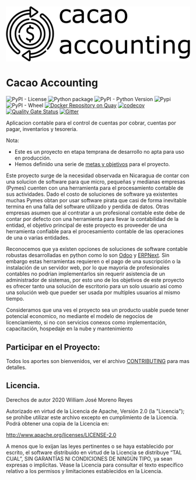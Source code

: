 ![Logo](https://raw.githubusercontent.com/cacao-accounting/cacao-accounting/development/cacao_accounting/static/media/cacao_accounting%20_logo.png)

# Cacao Accounting

![PyPI - License](https://img.shields.io/pypi/l/cacao-accounting?color=green&logo=apache)
![Python package](https://github.com/cacao-accounting/cacao-accounting/workflows/Python%20package/badge.svg?branch=master)
![PyPI - Python Version](https://img.shields.io/pypi/pyversions/cacao-accounting?logo=pypi)
![Pypi](https://img.shields.io/pypi/v/cacao-accounting?color=Blue&label=Version&logo=pypi)
![PyPI - Wheel](https://img.shields.io/pypi/wheel/cacao-accounting?logo=pypi)
[![Docker Repository on Quay](https://quay.io/repository/cacaoaccounting/cacaoaccounting/status "Docker Repository on Quay")](https://quay.io/repository/cacaoaccounting/cacaoaccounting)
[![codecov](https://codecov.io/gh/cacao-accounting/cacao-accounting/branch/development/graph/badge.svg)](https://codecov.io/gh/cacao-accounting/cacao-accounting)
[![Quality Gate Status](https://sonarcloud.io/api/project_badges/measure?project=cacao-accounting_cacao-accounting&metric=alert_status)](https://sonarcloud.io/dashboard?id=cacao-accounting_cacao-accounting)
[![Gitter](https://badges.gitter.im/cacao-accounting/community.svg)](https://gitter.im/cacao-accounting/community?utm_source=badge&utm_medium=badge&utm_campaign=pr-badge)

Aplicacion contable para el control de cuentas por cobrar, cuentas por pagar, inventarios y tesoreria. 

Nota: 
* Este es un proyecto en etapa temprana de desarrollo no apta para uso en producción.
* Hemos definido una serie de [metas y objetivos](https://cacao-accounting.github.io/cacao-accounting/ROAD_MAP/) para el proyecto.

Este proyecto surge de la necesidad observada en Nicaragua de contar con una solucion de software para que micro, pequeñas y medianas empresas (Pymes) cuenten con una herramienta para el procesamiento contable de sus actividades. 
Dado el costo de soluciones de software ya existentes muchas Pymes obtan por usar software pirata que casi de forma
inevitable termina en una falla del software utilizado y perdida de datos. Otras empresas asumen que al contratar a
un profesional contable este debe de contar por defecto con una herramienta para llevar la contabilidad de la entidad,
el objetivo principal de este proyecto es proveeder de una herramienta confiable para el procesamiento contable de las
operaciones de una o varias entidades.

Reconocemos que ya existen opciones de soluciones de software contable robustas desarrolladas en python como lo son
[Odoo](https://www.odoo.com/es_ES/) y [ERPNext](https://erpnext.com/). Sin embargo estas herramientas requieren o
el pago de una suscripción o la instalación de un servidor web, por lo que mayoria de profesionales contables no
podrian implementarlos sin requerir asistencia de un administrador de sistemas, por esto uno de los objetivos de
este proyecto es ofrecer tanto una solución de escritorio para un solo usuario así como una solución web que
pueder ser usada por multiples usuarios al mismo tiempo.

Consideramos que una ves el proyecto sea un producto usable puede tener potencial economico, no mediante el modelo
de negocios de licenciamiento, si no con servicios conexos como implementación, capacitación, hospedaje en la nube y mantenimiento

## Participar en el Proyecto:

Todos los aportes son bienvenidos, ver el archivo [CONTRIBUTING](https://cacao-accounting.github.io/cacao-accounting/CONTRIBUTING/) para mas detalles.

## Licencia.

Derechos de autor 2020 William José Moreno Reyes

Autorizado en virtud de la Licencia de Apache, Versión 2.0 (la "Licencia"); se
prohíbe utilizar este archivo excepto en cumplimiento de la Licencia. Podrá
obtener una copia de la Licencia en:

  http://www.apache.org/licenses/LICENSE-2.0

A menos que lo exijan las leyes pertinentes o se haya establecido por escrito,
el software distribuido en virtud de la Licencia se distribuye “TAL CUAL”, SIN
GARANTÍAS NI CONDICIONES DE NINGÚN TIPO, ya sean expresas o implícitas. Véase
la Licencia para consultar el texto específico relativo a los permisos y
limitaciones establecidos en la Licencia.
